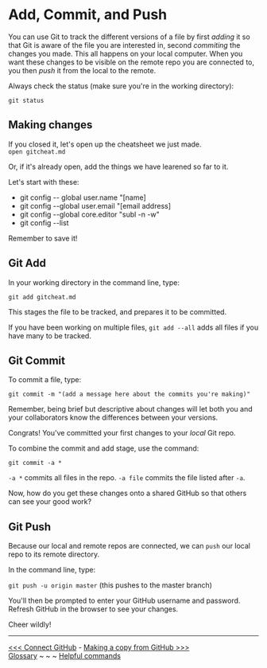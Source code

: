 # Add, Commit, and Push

You can use Git to track the different versions of a file by first _adding_ it so that Git is aware of the file you are interested in, second _commiting_ the changes you made. This all happens on your local computer. When you want these changes to be visible on the remote repo you are connected to, you then _push_ it from the local to the remote.

Always check the status (make sure you're in the working directory):

`git status`

## Making changes

If you closed it, let's open up the cheatsheet we just made.  
`open gitcheat.md`

Or, if it's already open, add the things we have learened so far to it.

Let's start with these:

- git config -- global user.name "[name]
- git config --global user.email "[email address]
- git config --global core.editor "subl -n -w"
- git config --list

Remember to save it!

## Git Add

In your working directory in the command line, type:

`git add gitcheat.md`

This stages the file to be tracked, and prepares it to be committed.  

If you have been working on multiple files, `git add --all` adds all files if you have many to be tracked.

## Git Commit

To commit a file, type:

`git commit -m "(add a message here about the commits you're making)"`

Remember, being brief but descriptive about changes will let both you and your collaborators know the differences between your versions. 

Congrats! You've committed your first changes to your _local_ Git repo.

To combine the commit and add stage, use the command:

`git commit -a *`

`-a *` commits all files in the repo. `-a file` commits the file listed after `-a`.

 Now, how do you get these changes onto a shared GitHub so that others can see your good work?

## Git Push

Because our local and remote repos are connected, we can `push` our local repo to its remote directory. 

In the command line, type:

`git push -u origin master` (this pushes to the master branch)

You'll then be prompted to enter your GitHub username and password.  
Refresh GitHub in the browser to see your changes. 

Cheer wildly!
___
[<<< Connect GitHub](github.md) - [Making a copy from GitHub >>>](gitpull.md)  
[Glossary](glossary.md) ~ ~ ~ [Helpful commands](helpfulcommands.md)
